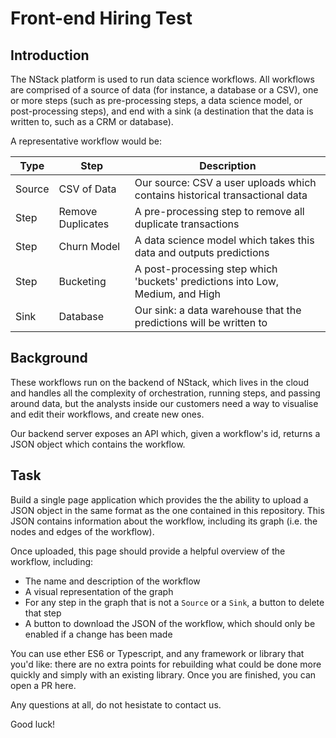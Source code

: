 # Front-end Hiring Test

## Introduction

The NStack platform is used to run data science workflows. All workflows are comprised of a source of data (for instance, a database or a CSV), one or more steps (such as pre-processing steps, a data science model, or post-processing steps), and end with a sink (a destination that the data is written to, such as a CRM or database).

A representative workflow would be:

| Type | Step  | Description |
| ------------- | ------------- | ------------- |
| Source | CSV of Data  | Our source: CSV a user uploads which contains historical transactional data  |
| Step | Remove Duplicates  | A pre-processing step to remove all duplicate transactions  |
| Step | Churn Model  | A data science model which takes this data and outputs predictions  |
| Step | Bucketing  | A post-processing step which 'buckets' predictions into Low, Medium, and High  |
| Sink | Database  | Our sink: a data warehouse that the predictions will be written to   |

## Background

These workflows run on the backend of NStack, which lives in the cloud and handles all the complexity of orchestration, running steps, and passing around data, but the analysts inside our customers need a way to visualise and edit their workflows, and create new ones. 

Our backend server exposes an API which, given a workflow's id, returns a JSON object which contains the workflow.

## Task

Build a single page application which provides the the ability to upload a JSON object in the same format as the one contained in this repository. This JSON contains information about the workflow, including its graph (i.e. the nodes and edges of the workflow).

Once uploaded, this page should provide a helpful overview of the workflow, including:

- The name and description of the workflow
- A visual representation of the graph
- For any step in the graph that is not a `Source` or a `Sink`, a button to delete that step
- A button to download the JSON of the workflow, which should only be enabled if a change has been made

You can use ether ES6 or Typescript, and any framework or library that you'd like: there are no extra points for rebuilding what could be done more quickly and simply with an existing library. Once you are finished, you can open a PR here.

Any questions at all, do not hesistate to contact us.

Good luck!
